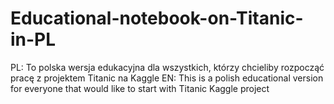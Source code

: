 # Educational-notebook-on-Titanic-in-PL
PL: To polska wersja edukacyjna dla wszystkich, którzy chcieliby rozpocząć pracę z projektem Titanic na Kaggle
EN: This is a polish educational version for everyone that would like to start with Titanic Kaggle project
